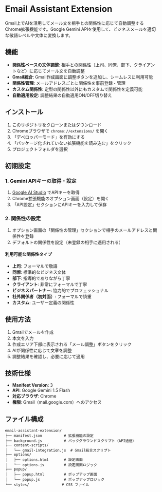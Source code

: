 # Email Assistant Extension

Gmail上でAIを活用してメール文を相手との関係性に応じて自動調整するChrome拡張機能です。Google Gemini APIを使用して、ビジネスメールを適切な敬語レベルや文体に変換します。

## 機能

- **関係性ベースの文体調整**: 相手との関係性（上司、同僚、部下、クライアントなど）に応じてメール文を自動調整
- **Gmail統合**: Gmail作成画面に調整ボタンを追加し、シームレスに利用可能
- **関係性管理**: メールアドレスごとに関係性を事前登録・管理
- **カスタム関係性**: 定型の関係性以外にもカスタムで関係性を定義可能
- **自動適用設定**: 調整結果の自動適用ON/OFF切り替え

## インストール

1. このリポジトリをクローンまたはダウンロード
2. Chromeブラウザで `chrome://extensions/` を開く
3. 「デベロッパーモード」を有効にする
4. 「パッケージ化されていない拡張機能を読み込む」をクリック
5. プロジェクトフォルダを選択

## 初期設定

### 1. Gemini APIキーの取得・設定

1. [Google AI Studio](https://ai.google.dev/) でAPIキーを取得
2. Chrome拡張機能のオプション画面（設定）を開く
3. 「API設定」セクションにAPIキーを入力して保存

### 2. 関係性の設定

1. オプション画面の「関係性の管理」セクションで相手のメールアドレスと関係性を登録
2. デフォルトの関係性を設定（未登録の相手に適用される）

#### 利用可能な関係性タイプ

- **上司**: フォーマルで敬語
- **同僚**: 標準的なビジネス文体
- **部下**: 指導的でありながら丁寧
- **クライアント**: 非常にフォーマルで丁寧
- **ビジネスパートナー**: 協力的でプロフェッショナル
- **社外関係者（初対面）**: フォーマルで慎重
- **カスタム**: ユーザー定義の関係性

## 使用方法

1. Gmailでメールを作成
2. 本文を入力
3. 作成エリア下部に表示される「メール調整」ボタンをクリック
4. AIが関係性に応じて文章を調整
5. 調整結果を確認し、必要に応じて適用

## 技術仕様

- **Manifest Version**: 3
- **API**: Google Gemini 1.5 Flash
- **対応ブラウザ**: Chrome
- **権限**: Gmail（mail.google.com）へのアクセス

## ファイル構成

```
email-assistant-extension/
├── manifest.json          # 拡張機能の設定
├── background.js          # バックグラウンドスクリプト（API通信）
├── content-scripts/
│   └── gmail-integration.js  # Gmail統合スクリプト
├── options/
│   ├── options.html       # 設定画面
│   └── options.js         # 設定画面ロジック
├── popup/
│   ├── popup.html         # ポップアップ画面
│   └── popup.js           # ポップアップロジック
└── styles/               # CSS ファイル
```
